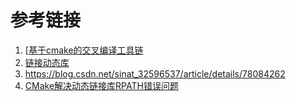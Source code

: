 





# 参考链接

1. [[基于cmake的交叉编译工具链](https://segmentfault.com/a/1190000019276315)
2. [链接动态库](https://gotowqj.iteye.com/blog/1926771)
3. https://blog.csdn.net/sinat_32596537/article/details/78084262
4. [CMake解决动态链接库RPATH错误问题](http://kescoode.com/cmake-rpath-problem/)

